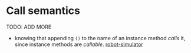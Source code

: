 # Call semantics

TODO: ADD MORE

- knowing that appending `()` to the name of an instance method _calls_ it, since instance methods are _callable_. [robot-simulator](../exercise-concepts/robot-simulator.md)
